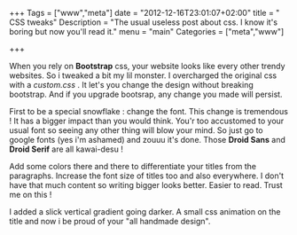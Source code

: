 +++
Tags = ["www","meta"]
date = "2012-12-16T23:01:07+02:00"
title = " CSS tweaks"
Description = "The usual useless post about css. I know it's boring but now you'll read it."
menu = "main"
Categories = ["meta","www"]

+++

When you rely on **Bootstrap** css, your website looks like every other trendy websites. So i tweaked a bit my lil monster. I overcharged the original css with a *custom.css* . It let's you change the design without breaking bootstrap. And if you upgrade bootsrap, any change you made will persist.

First to be a special snowflake : change the font. This change is tremendous ! It has a bigger impact than you would think. You'r too accustomed to your usual font so seeing any other thing will blow your mind. So just go to google fonts (yes i'm ashamed) and zouuu it's done. Those **Droid Sans** and **Droid Serif** are all kawai-desu !

Add some colors there and there to differentiate your titles from the paragraphs. Increase the font size of titles too and also everywhere. I don't have that much content so writing bigger looks better. Easier to read. Trust me on this !

I added a slick vertical gradient going darker. A small css animation on the title and now i be proud of your "all handmade design".

